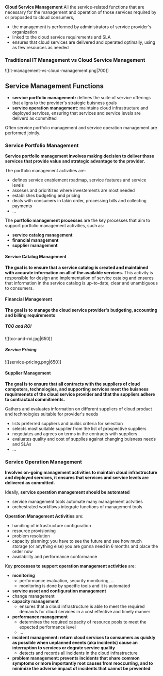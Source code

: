 **Cloud Service Management**
All the service-related functions that are necessary for the management and operation of those services required by or proposded to cloud consumers, 

- the management is performed by administrators of service provider's organization
- linked to the cloud service requirements and SLA
- ensures that cloud services are delivered and operated optimally, using as few resources as needed

### Traditional IT Management vs Cloud Service Management
![[it-management-vs-cloud-management.png|700]]


## Service Management Functions
- **service portfolio management:** defines the suite of service offerings that aligns to the provider's strategic buisness goals
- **service operation management:** maintains cloud infrastructure and deployed services, ensuring that services and service levels are deliverd as committed

Often service portfolio management and service operation management are performed jointly. 

### Service Portfolio Management
**Service portfolio management involves making decision to deliver those services that provide value and strategic advantage to the provider.** 

The portfolio management activities are: 
- defines service enablement roadmap, service features and service levels
- asseses and prioritizes where investements are most needed
- establishes budgeting and pricing
- deals with consumers in takin order, processing bills and collecting payments
- ...

The **portfolio management processes** are the key processes that aim to support portfolio management activities, such as: 
- **service catalog management** 
- **financial management**
- **supplier management**

#### Service Catalog Management
**The goal is to ensure that a service catalog is created and maintained with accurate information on all of the available services.** 
This activity is responsible for design and implementation of service catalog and ensures that information in the service catalog is up-to-date, clear and unambiguous to consumers.

#### Financial Management
**The goal is to manage the cloud service provider's budgeting, accounting and billing requirements**

##### TCO and ROI
![[tco-and-roi.jpg|650]]

##### Service Pricing
![[service-pricing.png|650]]

#### Supplier Management
**The goal is to ensure that all contracts with the suppliers of cloud computers, technologies, and supporting services meet the buisness requirmenets of the cloud service provider and that the suppliers adhere to contractual commitments.** 

Gathers and evaluates information on different suppliers of cloud product and technologies suitable for provider's needs
- lists preferred suppliers and builds criteria for selection
- selects most suitable supplier from the list of prospective suppliers
- negotiates and agrees on terms in the contracts with suppliers
- evaluates quality and cost of supplies against changing buisness needs and SLAs
- ...

### Service Operation Management
**Involves on-going management activities to maintain cloud infrastructure and deployed services, it ensures that services and service levels are delivered as committed.** 

Ideally, **service operation management should be automated**
- service management tools automate many management actvities
- orchestrated workflows integrate functions of management tools

**Operation Management Activities** are: 
- handling of infrastructure configuration
- resource provisioning
- problem resolution
- capacity planning: you have to see the future and see how much storage (or anything else) you are gonna need in 6 months and place the order now
- availability and performance conformance

Key **processes to support operation management activities** are: 
- **monitoring**
	- performance evaluation, security monitoring, ...
	- monitoring is done by specific tools and it is automated
- **service asset and configuration management**
- change management
- **capacity management**
	- ensures that a cloud infrastructure is able to meet the required demands for cloud services in a cost effective and timely manner
- **performance management**
	- determines the required capacity of resource pools to meet the expected performance level
	- ...
- **incident management: return cloud services to consumers as quickly as possible when unplanned events (aka incidents) cause an interruption to services or degrate service quality**
	- detects and records all incidents in the cloud infrastructure
- **problem management: prevents incidents that share common symptoms or more importantly root causes from reoccurring, and to minimize the adverse impact of incidents that cannot be prevented**
